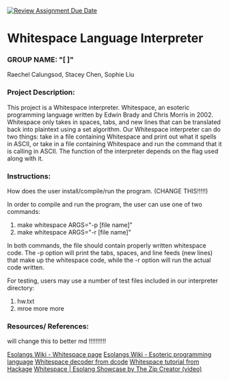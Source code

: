 [![Review Assignment Due Date](https://classroom.github.com/assets/deadline-readme-button-22041afd0340ce965d47ae6ef1cefeee28c7c493a6346c4f15d667ab976d596c.svg)](https://classroom.github.com/a/am3xLbu5)

# Whitespace Language Interpreter
 
### GROUP NAME: "[    ]"

Raechel Calungsod, Stacey Chen, Sophie Liu
       
### Project Description:
This project is a Whitespace interpreter. Whitespace, an esoteric programming language written 
by Edwin Brady and Chris Morris in 2002. Whitespace only takes in spaces, tabs, and new lines
that can be translated back into plaintext using a set algorithm. Our Whitespace interpreter
can do two things: take in a file containing Whitespace and print out what it spells in ASCII, or take in a file containing Whitespace and run the command that it is calling in ASCII. The function of the
interpreter depends on the flag used along with it.
  
### Instructions:

How does the user install/compile/run the program. (CHANGE THIS!!!!!)

In order to compile and run the program, the user can use one of two commands:
1. make whitespace ARGS="-p [file name]"
2. make whitespace ARGS="-r [file name]"

In both commands, the file should contain properly written whitespace code. The -p option will print the tabs, spaces, and line feeds (new lines) that make up the whitespace code, while the -r option will run the actual code written.

For testing, users may use a number of test files included in our interpreter directory:
1. hw.txt
2. mroe more more

### Resources/ References:

will change this to better md !!!!!!!!!!

[Esolangs Wiki - Whitespace page](https://esolangs.org/wiki/Whitespace)
[Esolangs Wiki - Esoteric programming language](https://esolangs.org/wiki/Esoteric_programming_language)
[Whitespace decoder from dcode](https://www.dcode.fr/whitespace-language)
[Whitespace tutorial from Hackage](https://hackage.haskell.org/package/whitespace-0.4/src/docs/tutorial.html)
[Whitespace | Esolang Showcase by The Zip Creator (video)](https://www.youtube.com/watch?v=O406bEHAOcc)
